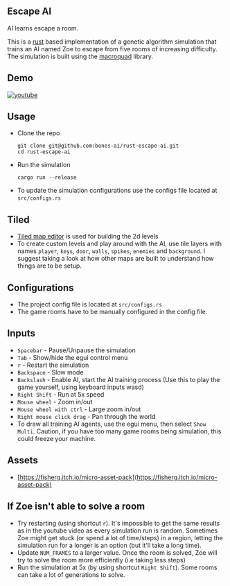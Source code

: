 ## Escape AI
AI learns escape a room. 

This is a [rust](https://www.rust-lang.org/) based implementation of a genetic algorithm simulation that trains an AI named Zoe to escape from five rooms of increasing difficulty. The simulation is built using the [macroquad](https://macroquad.rs/) library.

## Demo
[![youtube](https://img.youtube.com/vi/OeojCLDKaJU/0.jpg)](https://www.youtube.com/watch?v=OeojCLDKaJU)

## Usage
- Clone the repo
    ```
    git clone git@github.com:bones-ai/rust-escape-ai.git
    cd rust-escape-ai
    ```
- Run the simulation
    ``` 
    cargo run --release
    ```
- To update the simulation configurations use the configs file located at `src/configs.rs`

## Tiled
- [Tiled map editor](https://www.mapeditor.org/) is used for building the 2d levels
- To create custom levels and play around with the AI, use tile layers with names `player`, `keys`, `door`, `walls`, `spikes`, `enemies` and `background`. I suggest taking a look at how other maps are built to understand how things are to be setup.

## Configurations
- The project config file is located at `src/configs.rs`
- The game rooms have to be manually configured in the config file.

## Inputs
- `Spacebar` - Pause/Unpause the simulation
- `Tab` - Show/hide the egui control menu
- `r` - Restart the simulation
- `Backspace` - Slow mode
- `Backslash` - Enable AI, start the AI training process (Use this to play the game yourself, using keyboard inputs wasd)
- `Right Shift` - Run at 5x speed
- `Mouse wheel` - Zoom in/out
- `Mouse wheel with ctrl` - Large zoom in/out
- `Right mouse click drag` - Pan through the world
- To draw all training AI agents, use the egui menu, then select `Show Multi`. Caution, if you have too many game rooms being simulation, this could freeze your machine.

## Assets
- [https://fisherg.itch.io/micro-asset-pack](https://fisherg.itch.io/micro-asset-pack)

## If Zoe isn't able to solve a room
- Try restarting (using shortcut `r`). It's impossible to get the same results as in the youtube video as every simulation run is random. Sometimes Zoe might get stuck (or spend a lot of time/steps) in a region, letting the simulation run for a longer is an option (but it'll take a long time).
- Update `NUM_FRAMES` to a larger value. Once the room is solved, Zoe will try to solve the room more efficiently (i.e taking less steps)
- Run the simulation at 5x (by using shortcut `Right Shift`). Some rooms can take a lot of generations to solve.
